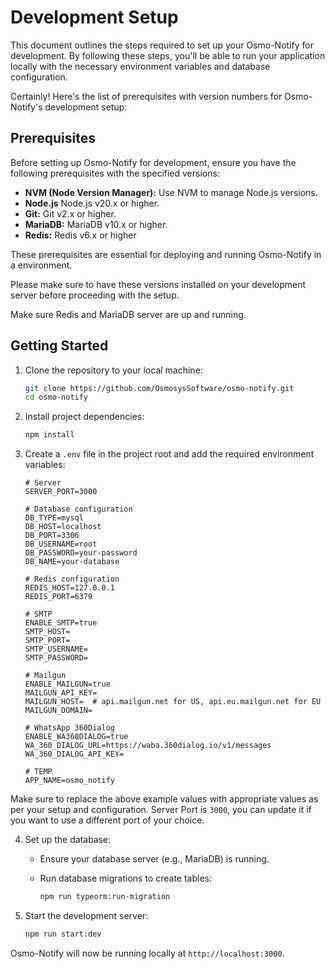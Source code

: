 # Development Setup

This document outlines the steps required to set up your Osmo-Notify for development. By following these steps, you'll be able to run your application locally with the necessary environment variables and database configuration.

Certainly! Here's the list of prerequisites with version numbers for Osmo-Notify's development setup:

## Prerequisites

Before setting up Osmo-Notify for development, ensure you have the following prerequisites with the specified versions:

- **NVM (Node Version Manager):** Use NVM to manage Node.js versions.
- **Node.js** Node.js v20.x or higher.
- **Git:** Git v2.x or higher.
- **MariaDB:** MariaDB v10.x or higher.
- **Redis:** Redis v6.x or higher

These prerequisites are essential for deploying and running Osmo-Notify in a environment.

Please make sure to have these versions installed on your development server before proceeding with the setup.

Make sure Redis and MariaDB server are up and running.

## Getting Started

1. Clone the repository to your local machine:

   ```sh
   git clone https://github.com/OsmosysSoftware/osmo-notify.git
   cd osmo-notify
   ```

2. Install project dependencies:

   ```sh
   npm install
   ```

3. Create a `.env` file in the project root and add the required environment variables:

   ```env
   # Server
   SERVER_PORT=3000

   # Database configuration
   DB_TYPE=mysql
   DB_HOST=localhost
   DB_PORT=3306
   DB_USERNAME=root
   DB_PASSWORD=your-password
   DB_NAME=your-database

   # Redis configuration
   REDIS_HOST=127.0.0.1
   REDIS_PORT=6379
   
   # SMTP
   ENABLE_SMTP=true
   SMTP_HOST=
   SMTP_PORT=
   SMTP_USERNAME=
   SMTP_PASSWORD=

   # Mailgun
   ENABLE_MAILGUN=true
   MAILGUN_API_KEY=
   MAILGUN_HOST=  # api.mailgun.net for US, api.eu.mailgun.net for EU
   MAILGUN_DOMAIN=

   # WhatsApp 360Dialog
   ENABLE_WA360DIALOG=true
   WA_360_DIALOG_URL=https://waba.360dialog.io/v1/messages
   WA_360_DIALOG_API_KEY=

   # TEMP
   APP_NAME=osmo_notify
   ```

Make sure to replace the above example values with appropriate values as per your setup and configuration. Server Port is `3000`, you can update it if you want to use a different port of your choice.

4. Set up the database:

   - Ensure your database server (e.g., MariaDB) is running.
   - Run database migrations to create tables:

     ```sh
     npm run typeorm:run-migration
     ```

5. Start the development server:

   ```sh
   npm run start:dev
   ```

Osmo-Notify will now be running locally at `http://localhost:3000`.
